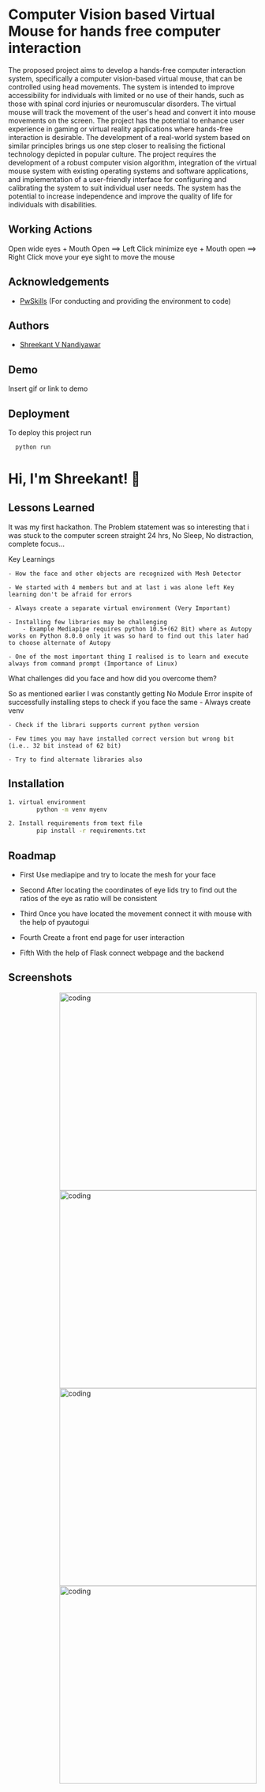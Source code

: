 
# Computer Vision based Virtual Mouse for hands free computer interaction

The proposed project aims to develop a hands-free computer interaction system, specifically a computer vision-based virtual mouse, that can be controlled using head movements. The system is intended to improve accessibility for individuals with limited or no use of their hands, such as those with spinal cord injuries or neuromuscular disorders. The virtual mouse will track the movement of the user's head and convert it into mouse movements on the screen. The project has the potential to enhance user experience in gaming or virtual reality applications where hands-free interaction is desirable. The development of a real-world system based on similar principles brings us one step closer to realising the fictional technology depicted in popular culture. The project requires the development of a robust computer vision algorithm, integration of the virtual mouse system with existing operating systems and software applications, and implementation of a user-friendly interface for configuring and calibrating the system to suit individual user needs. The system has the potential to increase independence and improve the quality of life for individuals with disabilities.


## Working Actions

Open wide eyes + Mouth Open ==> Left Click
minimize eye + Mouth open ==> Right Click
move your eye sight to move the mouse





## Acknowledgements

 - [PwSkills](https://experience.pwskills.com/) (For conducting and providing the environment to code)
 




## Authors

- [Shreekant V Nandiyawar](https://github.com/Shree7676)


## Demo

Insert gif or link to demo


## Deployment

To deploy this project run

```bash
  python run
```


# Hi, I'm Shreekant! 👋


## Lessons Learned
It was my first hackathon. The Problem statement was so interesting that i was stuck to the computer screen straight 24 hrs, No Sleep, No distraction, complete focus...

Key Learnings

    - How the face and other objects are recognized with Mesh Detector

    - We started with 4 members but and at last i was alone left Key learning don't be afraid for errors

    - Always create a separate virtual environment (Very Important)

    - Installing few libraries may be challenging
        - Example Mediapipe requires python 10.5+(62 Bit) where as Autopy works on Python 8.0.0 only it was so hard to find out this later had to choose alternate of Autopy 

    - One of the most important thing I realised is to learn and execute always from command prompt (Importance of Linux)

What challenges did you face and how did you overcome them?

So as mentioned earlier I was constantly getting No Module Error inspite of successfully installing 
    steps to check if you face the same 
    - Always create venv

    - Check if the librari supports current python version

    - Few times you may have installed correct version but wrong bit (i.e.. 32 bit instead of 62 bit)

    - Try to find alternate libraries also 


## Installation

```bash
1. virtual environment
        python -m venv myenv

2. Install requirements from text file
        pip install -r requirements.txt
```
    
## Roadmap

- First
    Use mediapipe and try to locate the mesh for your face

- Second
    After locating the coordinates of eye lids try to find out the ratios of the eye as ratio will be consistent 

- Third 
    Once you have located the movement connect it with mouse with the help of pyautogui

- Fourth 
    Create a front end page for user interaction

- Fifth 
    With the help of Flask connect webpage and the backend
## Screenshots

<img align="right" alt="coding" width="400" src="https://drive.google.com/file/d/1olNFICgGZP7LTMWFEgYTMUjzAGTA_sPW/view?usp=sharing">

<img align="right" alt="coding" width="400" src="https://drive.google.com/file/d/14z0S7JIsR7klN8YOdeoQM71Zjm1XmgcU/view?usp=sharing">

<img align="right" alt="coding" width="400" src="https://drive.google.com/file/d/19yrIeZCv4Ap2hdB_q7jw6XBTRzDxar94/view?usp=sharing">

<img align="right" alt="coding" width="400" src="https://drive.google.com/file/d/1msSLL-_iBPRjBap_LZph6pED9y3E9uf3/view?usp=sharing">




